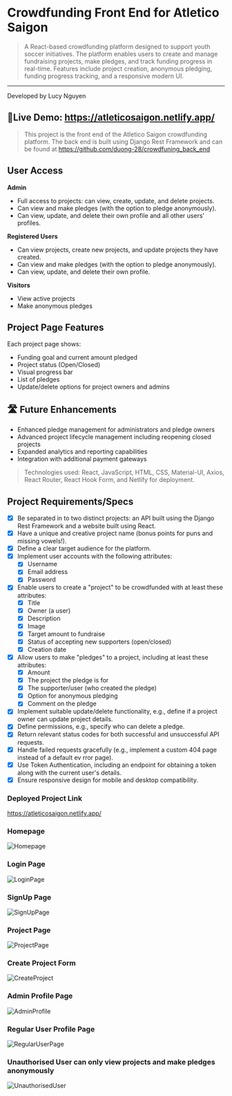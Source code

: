 # Crowdfunding Front End for Atletico Saigon
> A React-based crowdfunding platform designed to support youth soccer initiatives. 
> The platform enables users to create and manage fundraising projects, make pledges, and track funding progress in real-time. Features include project creation, anonymous pledging, funding progress tracking, and a responsive modern UI.
---
Developed by Lucy Nguyen

## 🚀Live Demo: <https://atleticosaigon.netlify.app/>

> This project is the front end of the Atletico Saigon crowdfunding platform. The back end is built using Django Rest Framework and can be found at <https://github.com/duong-28/crowdfuning_back_end>

## User Access
**Admin**
- Full access to projects: can view, create, update, and delete projects.
- Can view and make pledges (with the option to pledge anonymously).
- Can view, update, and delete their own profile and all other users' profiles.

**Registered Users**
- Can view projects, create new projects, and update projects they have created.
- Can view and make pledges (with the option to pledge anonymously).
- Can view, update, and delete their own profile.

**Visitors**
- View active projects
- Make anonymous pledges

## Project Page Features
Each project page shows:
- Funding goal and current amount pledged
- Project status (Open/Closed)
- Visual progress bar
- List of pledges
- Update/delete options for project owners and admins

## 🛣️ Future Enhancements
- Enhanced pledge management for administrators and pledge owners
- Advanced project lifecycle management including reopening closed projects
- Expanded analytics and reporting capabilities
- Integration with additional payment gateways

> Technologies used: React, JavaScript, HTML, CSS, Material-UI, Axios, React Router, React Hook Form, and Netlify for deployment.


## Project Requirements/Specs

- [x] Be separated in to two distinct projects: an API built using the Django Rest Framework and a website built using React.
- [x] Have a unique and creative project name (bonus points for puns and missing vowels!).
- [x] Define a clear target audience for the platform.
- [x] Implement user accounts with the following attributes:
    - [x] Username
    - [x] Email address
    - [x] Password
- [x] Enable users to create a "project" to be crowdfunded with at least these attributes:
    - [x] Title
    - [x] Owner (a user)
    - [x] Description
    - [x] Image
    - [x] Target amount to fundraise
    - [x] Status of accepting new supporters (open/closed)
    - [x] Creation date
- [x] Allow users to make "pledges" to a project, including at least these attributes:
    - [x] Amount
    - [x] The project the pledge is for
    - [x] The supporter/user (who created the pledge)
    - [x] Option for anonymous pledging
    - [x] Comment on the pledge
- [x] Implement suitable update/delete functionality, e.g., define if a project owner can update project details.
- [x] Define permissions, e.g., specify who can delete a pledge.
- [x] Return relevant status codes for both successful and unsuccessful API requests.
- [x] Handle failed requests gracefully (e.g., implement a custom 404 page instead of a default ev rror page).
- [x] Use Token Authentication, including an endpoint for obtaining a token along with the current user's details.
- [x] Ensure responsive design for mobile and desktop compatibility.

### Deployed Project Link

<https://atleticosaigon.netlify.app/>

### Homepage
![Homepage](public/photos/Homepage.png)

### Login Page
![LoginPage](public/photos/LoginPage.png)

### SignUp Page
![SignUpPage](public/photos/SignUpForm.png)

### Project Page
![ProjectPage](public/photos/ProjectPageAdmin.png)

### Create Project Form
![CreateProject](public/photos/CreateProjectForm.png)

### Admin Profile Page
![AdminProfile](public/photos/UserProfileAdmin.png)

### Regular User Profile Page
![RegularUserPage](public/photos/UserProfileRegular.png)

### Unauthorised User can only view projects and make pledges anonymously
![UnauthorisedUser](<public/photos/Unauthorised user.png>)